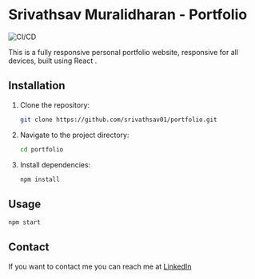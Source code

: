 
# Srivathsav Muralidharan - Portfolio
![CI/CD](https://github.com/srivathsav01/portfolio/workflows/CI/CD/badge.svg)

This is a fully responsive personal portfolio website, responsive for all devices, built using React .

## Installation

1. Clone the repository:
    ```bash
    git clone https://github.com/srivathsav01/portfolio.git
    ```
2. Navigate to the project directory:
    ```bash
    cd portfolio
    ```
3. Install dependencies:
    ```bash
    npm install
    ```

## Usage

```bash
npm start
```

## Contact

If you want to contact me you can reach me at [LinkedIn](https://www.linkedin.com/in/srivathsav-muralidharan/)
